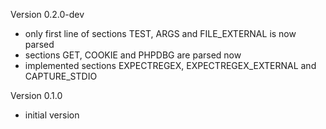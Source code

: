 Version 0.2.0-dev
- only first line of sections TEST, ARGS and FILE_EXTERNAL is now parsed
- sections GET, COOKIE and PHPDBG are parsed now
- implemented sections EXPECTREGEX, EXPECTREGEX_EXTERNAL and CAPTURE_STDIO

Version 0.1.0
- initial version
